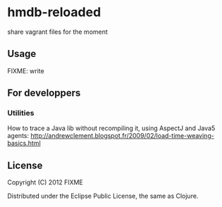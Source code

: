 # hmdb-reloaded

share vagrant files for the moment

## Usage

FIXME: write

## For developpers

### Utilities

How to trace a Java lib without recompiling it, using AspectJ and Java5 agents: http://andrewclement.blogspot.fr/2009/02/load-time-weaving-basics.html

## License

Copyright (C) 2012 FIXME

Distributed under the Eclipse Public License, the same as Clojure.
